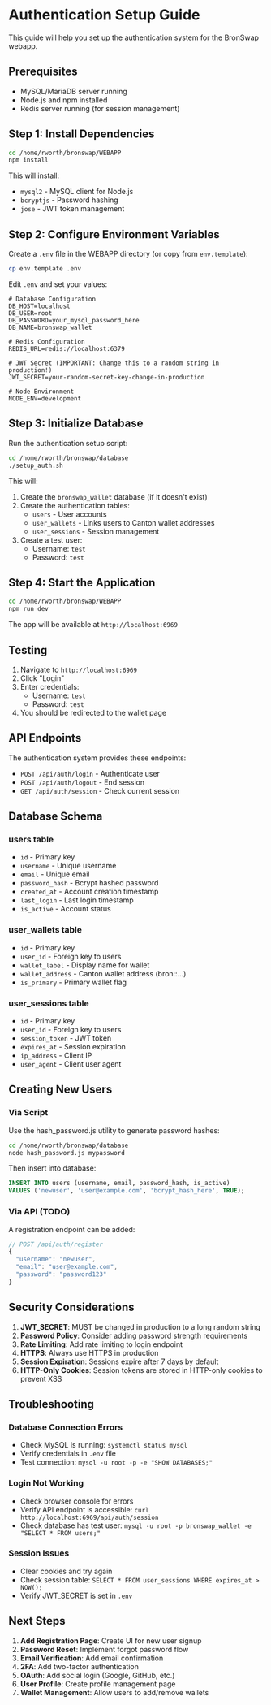 # Authentication Setup Guide

This guide will help you set up the authentication system for the BronSwap webapp.

## Prerequisites

- MySQL/MariaDB server running
- Node.js and npm installed
- Redis server running (for session management)

## Step 1: Install Dependencies

```bash
cd /home/rworth/bronswap/WEBAPP
npm install
```

This will install:
- `mysql2` - MySQL client for Node.js
- `bcryptjs` - Password hashing
- `jose` - JWT token management

## Step 2: Configure Environment Variables

Create a `.env` file in the WEBAPP directory (or copy from `env.template`):

```bash
cp env.template .env
```

Edit `.env` and set your values:

```env
# Database Configuration
DB_HOST=localhost
DB_USER=root
DB_PASSWORD=your_mysql_password_here
DB_NAME=bronswap_wallet

# Redis Configuration
REDIS_URL=redis://localhost:6379

# JWT Secret (IMPORTANT: Change this to a random string in production!)
JWT_SECRET=your-random-secret-key-change-in-production

# Node Environment
NODE_ENV=development
```

## Step 3: Initialize Database

Run the authentication setup script:

```bash
cd /home/rworth/bronswap/database
./setup_auth.sh
```

This will:
1. Create the `bronswap_wallet` database (if it doesn't exist)
2. Create the authentication tables:
   - `users` - User accounts
   - `user_wallets` - Links users to Canton wallet addresses
   - `user_sessions` - Session management
3. Create a test user:
   - Username: `test`
   - Password: `test`

## Step 4: Start the Application

```bash
cd /home/rworth/bronswap/WEBAPP
npm run dev
```

The app will be available at `http://localhost:6969`

## Testing

1. Navigate to `http://localhost:6969`
2. Click "Login"
3. Enter credentials:
   - Username: `test`
   - Password: `test`
4. You should be redirected to the wallet page

## API Endpoints

The authentication system provides these endpoints:

- `POST /api/auth/login` - Authenticate user
- `POST /api/auth/logout` - End session
- `GET /api/auth/session` - Check current session

## Database Schema

### users table
- `id` - Primary key
- `username` - Unique username
- `email` - Unique email
- `password_hash` - Bcrypt hashed password
- `created_at` - Account creation timestamp
- `last_login` - Last login timestamp
- `is_active` - Account status

### user_wallets table
- `id` - Primary key
- `user_id` - Foreign key to users
- `wallet_label` - Display name for wallet
- `wallet_address` - Canton wallet address (bron::...)
- `is_primary` - Primary wallet flag

### user_sessions table
- `id` - Primary key
- `user_id` - Foreign key to users
- `session_token` - JWT token
- `expires_at` - Session expiration
- `ip_address` - Client IP
- `user_agent` - Client user agent

## Creating New Users

### Via Script

Use the hash_password.js utility to generate password hashes:

```bash
cd /home/rworth/bronswap/database
node hash_password.js mypassword
```

Then insert into database:

```sql
INSERT INTO users (username, email, password_hash, is_active) 
VALUES ('newuser', 'user@example.com', 'bcrypt_hash_here', TRUE);
```

### Via API (TODO)

A registration endpoint can be added:

```typescript
// POST /api/auth/register
{
  "username": "newuser",
  "email": "user@example.com",
  "password": "password123"
}
```

## Security Considerations

1. **JWT_SECRET**: MUST be changed in production to a long random string
2. **Password Policy**: Consider adding password strength requirements
3. **Rate Limiting**: Add rate limiting to login endpoint
4. **HTTPS**: Always use HTTPS in production
5. **Session Expiration**: Sessions expire after 7 days by default
6. **HTTP-Only Cookies**: Session tokens are stored in HTTP-only cookies to prevent XSS

## Troubleshooting

### Database Connection Errors

- Check MySQL is running: `systemctl status mysql`
- Verify credentials in `.env` file
- Test connection: `mysql -u root -p -e "SHOW DATABASES;"`

### Login Not Working

- Check browser console for errors
- Verify API endpoint is accessible: `curl http://localhost:6969/api/auth/session`
- Check database has test user: `mysql -u root -p bronswap_wallet -e "SELECT * FROM users;"`

### Session Issues

- Clear cookies and try again
- Check session table: `SELECT * FROM user_sessions WHERE expires_at > NOW();`
- Verify JWT_SECRET is set in `.env`

## Next Steps

1. **Add Registration Page**: Create UI for new user signup
2. **Password Reset**: Implement forgot password flow
3. **Email Verification**: Add email confirmation
4. **2FA**: Add two-factor authentication
5. **OAuth**: Add social login (Google, GitHub, etc.)
6. **User Profile**: Create profile management page
7. **Wallet Management**: Allow users to add/remove wallets

